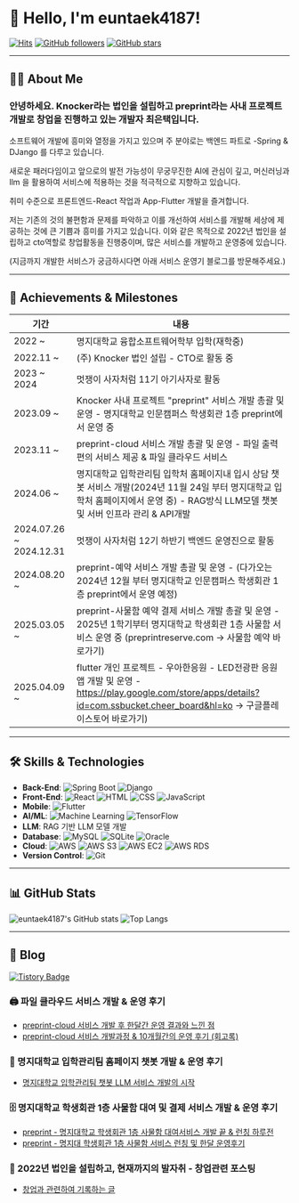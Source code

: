 # 👋 Hello, I'm euntaek4187!

[![Hits](https://img.shields.io/github/last-commit/euntaek4187/euntaek4187?color=blue&label=Last%20commit)](https://github.com/euntaek4187/euntaek4187)
[![GitHub followers](https://img.shields.io/github/followers/euntaek4187?style=social)](https://github.com/euntaek4187?tab=followers)
[![GitHub stars](https://img.shields.io/github/stars/euntaek4187/euntaek4187?style=social)](https://github.com/euntaek4187/euntaek4187/stargazers)

---

## 👨‍💻 About Me

### 안녕하세요. Knocker라는 법인을 설립하고 preprint라는 사내 프로젝트 개발로 창업을 진행하고 있는 개발자 최은택입니다.

소프트웨어 개발에 흥미와 열정을 가지고 있으며 주 분야로는 백엔드 파트로 -Spring & DJango 를 다루고 있습니다.

새로운 패러다임이고 앞으로의 발전 가능성이 무궁무진한 AI에 관심이 깊고, 머신러닝과 llm 을 활용하여 서비스에 적용하는 것을 적극적으로 지향하고 있습니다.

취미 수준으로 프론트엔드-React 작업과 App-Flutter 개발을 즐겨합니다.


저는 기존의 것의 불편함과 문제를 파악하고 이를 개선하여 서비스를 개발해 세상에 제공하는 것에 큰 기쁨과 흥미를 가지고 있습니다.
이와 같은 목적으로 2022년 법인을 설립하고 cto역할로 창업활동을 진행중이며, 많은 서비스를 개발하고 운영중에 있습니다.

(지금까지 개발한 서비스가 궁금하시다면 아래 서비스 운영기 블로그를 방문해주세요.)


---


## 🎯 Achievements & Milestones

| 기간         | 내용                                   |
| ------------ | -------------------------------------- |
| 2022 ~       | 명지대학교 융합소프트웨어학부 입학(재학중)        |
| 2022.11 ~    | (주) Knocker 법인 설립 - CTO로 활동 중   |
| 2023 ~ 2024  | 멋쟁이 사자처럼 11기 아기사자로 활동      |
| 2023.09 ~    | Knocker 사내 프로젝트 "preprint" 서비스 개발 총괄 및 운영 - 명지대학교 인문캠퍼스 학생회관 1층 preprint에서 운영 중   |
| 2023.11 ~    | preprint-cloud 서비스 개발 총괄 및 운영 - 파일 출력 편의 서비스 제공 & 파일 클라우드 서비스 |
| 2024.06 ~    | 명지대학교 입학관리팀 입학처 홈페이지내 입시 상담 챗봇 서비스 개발(2024년 11월 24일 부터 명지대학교 입학처 홈페이지에서 운영 중) - RAG방식 LLM모델 챗봇 및 서버 인프라 관리 & API개발   |
| 2024.07.26 ~ 2024.12.31| 멋쟁이 사자처럼 12기 하반기 백엔드 운영진으로 활동 |
| 2024.08.20 ~ | preprint-예약 서비스 개발 총괄 및 운영 - (다가오는 2024년 12월 부터 명지대학교 인문캠퍼스 학생회관 1층 preprint에서 운영 예정) |
| 2025.03.05 ~ | preprint-사물함 예약 결제 서비스 개발 총괄 및 운영 - 2025년 1학기부터 명지대학교 학생회관 1층 사물함 서비스 운영 중 (preprintreserve.com -> 사물함 예약 바로가기) |
| 2025.04.09 ~ | flutter 개인 프로젝트 - 우아한응원 - LED전광판 응원앱 개발 및 운영 - https://play.google.com/store/apps/details?id=com.ssbucket.cheer_board&hl=ko -> 구글플레이스토어 바로가기) |



---


## 🛠️ Skills & Technologies

- **Back-End**: ![Spring Boot](https://img.shields.io/badge/Spring%20Boot-6DB33F?style=for-the-badge&logo=spring-boot&logoColor=white) ![Django](https://img.shields.io/badge/Django-092E20?style=for-the-badge&logo=django&logoColor=white)
- **Front-End**: ![React](https://img.shields.io/badge/React-61DAFB?style=for-the-badge&logo=react&logoColor=white) ![HTML](https://img.shields.io/badge/HTML-E34F26?style=for-the-badge&logo=html5&logoColor=white) ![CSS](https://img.shields.io/badge/CSS-1572B6?style=for-the-badge&logo=css3&logoColor=white) ![JavaScript](https://img.shields.io/badge/JavaScript-F7DF1E?style=for-the-badge&logo=javascript&logoColor=black)
- **Mobile**: ![Flutter](https://img.shields.io/badge/Flutter-02569B?style=for-the-badge&logo=flutter&logoColor=white)
- **AI/ML**: ![Machine Learning](https://img.shields.io/badge/Machine%20Learning-FF6F00?style=for-the-badge&logo=machine-learning&logoColor=white) ![TensorFlow](https://img.shields.io/badge/TensorFlow-FF6F00?style=for-the-badge&logo=tensorflow&logoColor=white)
- **LLM**: RAG 기반 LLM 모델 개발
- **Database**: ![MySQL](https://img.shields.io/badge/MySQL-4479A1?style=for-the-badge&logo=mysql&logoColor=white) ![SQLite](https://img.shields.io/badge/SQLite-003B57?style=for-the-badge&logo=sqlite&logoColor=white) ![Oracle](https://img.shields.io/badge/Oracle-F80000?style=for-the-badge&logo=oracle&logoColor=white)
- **Cloud**: ![AWS](https://img.shields.io/badge/AWS-Bedrock-232F3E?style=for-the-badge&logo=amazon-aws&logoColor=white) ![AWS S3](https://img.shields.io/badge/AWS%20S3-569A31?style=for-the-badge&logo=amazon-s3&logoColor=white) ![AWS EC2](https://img.shields.io/badge/AWS%20EC2-FF9900?style=for-the-badge&logo=amazon-ec2&logoColor=white) ![AWS RDS](https://img.shields.io/badge/AWS%20RDS-527FFF?style=for-the-badge&logo=amazon-rds&logoColor=white)
- **Version Control**: ![Git](https://img.shields.io/badge/Git-F05032?style=for-the-badge&logo=git&logoColor=white)


---

## 📊 GitHub Stats

![euntaek4187's GitHub stats](https://github-readme-stats.vercel.app/api?username=euntaek4187&show_icons=true&theme=radical)
![Top Langs](https://github-readme-stats.vercel.app/api/top-langs/?username=euntaek4187&layout=compact&theme=radical)

---

## 📝 Blog

[![Tistory Badge](https://img.shields.io/badge/Tistory-000000?style=for-the-badge&logo=tistory&logoColor=white)](https://choiet.tistory.com)

### 🖨️ 파일 클라우드 서비스 개발 & 운영 후기
- [preprint-cloud 서비스 개발 후 한달간 운영 결과와 느낀 점](https://choiet.tistory.com/23)
- [preprint-cloud 서비스 개발과정 & 10개월간의 운영 후기 (회고록)](https://choiet.tistory.com/79)

### 🤖 명지대학교 입학관리팀 홈페이지 챗봇 개발 & 운영 후기
- [명지대학교 입학관리팀 챗봇 LLM 서비스 개발의 시작](https://choiet.tistory.com/25)

### 🗄️ 명지대학교 학생회관 1층 사물함 대여 및 결제 서비스 개발 & 운영 후기
- [preprint - 명지대학교 학생회관 1층 사물함 대여서비스 개발 끝 & 런칭 하루전](https://choiet.tistory.com/89)
- [preprint - 명지대 학생회관 1층 사물함 서비스 런칭 및 한달 운영후기](https://choiet.tistory.com/90)

### 🚀 2022년 법인을 설립하고, 현재까지의 발자취 - 창업관련 포스팅
- [창업과 관련하여 기록하는 글](https://choiet.tistory.com/3)


<!--
**euntaek4187/euntaek4187** is a ✨ _special_ ✨ repository because its `README.md` (this file) appears on your GitHub profile.

Here are some ideas to get you started:

- 🔭 I’m currently working on ...
- 🌱 I’m currently learning ...
- 👯 I’m looking to collaborate on ...
- 🤔 I’m looking for help with ...
- 💬 Ask me about ...
- 📫 How to reach me: ...
- 😄 Pronouns: ...
- ⚡ Fun fact: ...
-->

